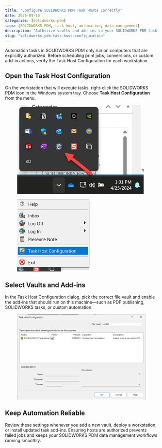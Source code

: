 ```yaml
---
title: "Configure SOLIDWORKS PDM Task Hosts Correctly"
date: 2025-09-16
categories: [solidworks-pdm]
tags: [SOLIDWORKS PDM, task host, automation, data management]
description: "Authorize vaults and add-ins so your SOLIDWORKS PDM task host can execute automation jobs."
slug: "solidworks-pdm-task-host-configuration"
---
```


<p>Automation tasks in SOLIDWORKS PDM only run on computers that are explicitly authorized. Before scheduling print jobs, conversions, or custom add-in actions, verify the Task Host Configuration for each workstation.</p>

<h2>Open the Task Host Configuration</h2>

<p>On the workstation that will execute tasks, right-click the SOLIDWORKS PDM icon in the Windows system tray. Choose <strong>Task Host Configuration</strong> from the menu.</p>

<figure>
  <img src="/assets/images/PDMIcon.png" alt="SOLIDWORKS PDM icon in the Windows system tray" />
</figure>

<figure>
  <img src="/assets/images/TaskHost.png" alt="Task Host Configuration menu option in SOLIDWORKS PDM" />
</figure>

<h2>Select Vaults and Add-ins</h2>

<p>In the Task Host Configuration dialog, pick the correct file vault and enable the add-ins that should run on this machine—such as PDF publishing, SOLIDWORKS tasks, or custom automation.</p>

<figure>
  <img src="/assets/images/SOLIDWORKS-PDM-Task-Host-Configuration-600x398.png" alt="SOLIDWORKS PDM Task Host Configuration dialog with vault permissions" />
</figure>

<h2>Keep Automation Reliable</h2>

<p>Review these settings whenever you add a new vault, deploy a workstation, or install updated task add-ins. Ensuring hosts are authorized prevents failed jobs and keeps your SOLIDWORKS PDM data management workflows running smoothly.</p>
